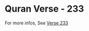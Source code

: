 # Quran Verse - 233 

For more infos, See [Verse 233](https://www.quranbookk.com/quran/search?q=233)